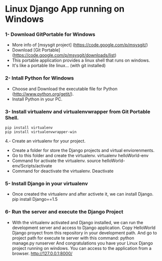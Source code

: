 Linux Django App running on Windows 
==============================================
  
### 1- Download GitPortable for Windows
* More info of [msysgit project] (https://code.google.com/p/msysgit/)
* Download [Git Portable] (https://code.google.com/p/msysgit/downloads/list)
* This portable application provides a linux shell that runs on windows.
* It's like a portable lite linux... (with git installed)
			 
### 2- Intall Python for Windows
* Choose and Download the executable file for Python (http://www.python.org/getit/).
* Install Python in your PC.
           
             
### 3- Install virtualenv and virtualenvwrapper from Git Portable Shell.
    pip install virtualenv
    pip install virtualenvwrapper-win

4.- Create an virtualenv for your project.
* Create a folder for store the Django projects and virtual enviorenments.
* Go to this folder and create the virtualenv.
    virtualenv helloWorld-env
* Command for activate the virtualenv.
    source helloWorld-env/Scripts/activate
* Command for deactivate the virtualenv.
    Deactivate

### 5- Install Django in your virtualenv
* Once created the virtualenv and after activete it, we can install Django.
    pip install Django==1.5

### 6- Run the server and execute the Django Project
* With the virtualenv activated and Django installed, we can run the development server and access to Django application.
Copy HelloWorld Django proyect from this repository in your development path.
And go to project path for execute te server with this command:
    python manage.py runserver
And congratulations you have your Linux Django project running on windows.
You can access to the application from a browser.
    http://127.0.0.1:8000/
